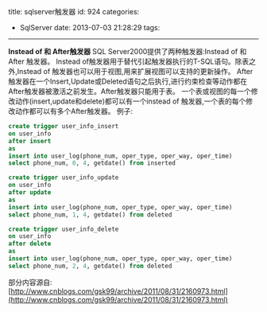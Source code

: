 title: sqlserver触发器
id: 924
categories:
  - SqlServer
date: 2013-07-03 21:28:29
tags:
---

**Instead of 和 After触发器**
SQL Server2000提供了两种触发器:Instead of 和After 触发器。
Instead of触发器用于替代引起触发器执行的T-SQL语句。除表之外,Instead of 触发器也可以用于视图,用来扩展视图可以支持的更新操作。
After触发器在一个Insert,Update或Deleted语句之后执行,进行约束检查等动作都在After触发器被激活之前发生。After触发器只能用于表。
一个表或视图的每一个修改动作(insert,update和delete)都可以有一个instead of 触发器,一个表的每个修改动作都可以有多个After触发器。
例子:
```sql
create trigger user_info_insert
on user_info
after insert
as
insert into user_log(phone_num, oper_type, oper_way, oper_time) 
select phone_num, 0, 4, getdate() from inserted

create trigger user_info_update
on user_info
after update
as
insert into user_log(phone_num, oper_type, oper_way, oper_time) 
select phone_num, 1, 4, getdate() from deleted

create trigger user_info_delete
on user_info
after delete
as
insert into user_log(phone_num, oper_type, oper_way, oper_time) 
select phone_num, 2, 4, getdate() from deleted
```
部分内容源自:[http://www.cnblogs.com/gsk99/archive/2011/08/31/2160973.html](http://www.cnblogs.com/gsk99/archive/2011/08/31/2160973.html)
